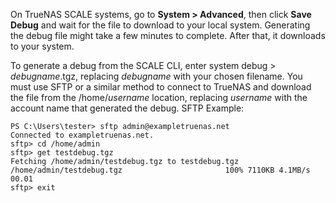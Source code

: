 &NewLine;

On TrueNAS SCALE systems, go to **System > Advanced**, then click **Save Debug** and wait for the file to download to your local system. 
Generating the debug file might take a few minutes to complete. After that, it downloads to your system.

To generate a debug from the SCALE CLI, enter <command>system debug > <i>debugname</i>.tgz</command>, replacing <i>debugname</i> with your chosen filename.
You must use SFTP or a similar method to connect to TrueNAS and download the file from the /home/<i>username</i> location, replacing <i>username</i> with the account name that generated the debug.
SFTP Example:
```
PS C:\Users\tester> sftp admin@exampletruenas.net
Connected to exampletruenas.net.
sftp> cd /home/admin
sftp> get testdebug.tgz
Fetching /home/admin/testdebug.tgz to testdebug.tgz
/home/admin/testdebug.tgz						100% 7110KB	4.1MB/s	00.01
sftp> exit
```
